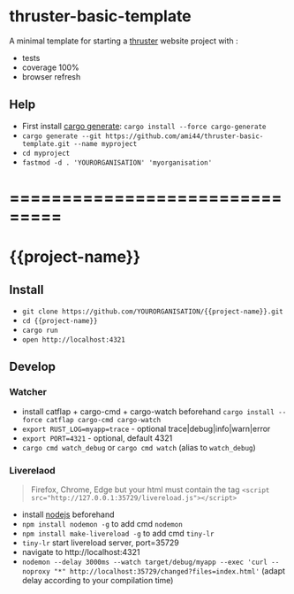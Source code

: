 # thruster-basic-template

A minimal template for starting a [thruster](https://github.com/trezm/Thruster) website project with :
- tests
- coverage 100%
- browser refresh

## Help

- First install [cargo generate](https://github.com/ashleygwilliams/cargo-generate):  ``cargo install --force cargo-generate``
- ``cargo generate --git https://github.com/ami44/thruster-basic-template.git --name myproject``
- ``cd myproject``
- ``fastmod -d . 'YOURORGANISATION' 'myorganisation'``

# ===============================

# {{project-name}}

## Install

- ``git clone https://github.com/YOURORGANISATION/{{project-name}}.git``
- ``cd {{project-name}}``
- ``cargo run``
- ``open http://localhost:4321``

## Develop

### Watcher

- install catflap + cargo-cmd + cargo-watch beforehand ``cargo install --force catflap cargo-cmd cargo-watch``
- ``export RUST_LOG=myapp=trace`` - optional trace|debug|info|warn|error
- ``export PORT=4321`` - optional, default 4321
- ``cargo cmd watch_debug`` or ``cargo cmd watch`` (alias to ``watch_debug``)

### Liverelaod

> Firefox, Chrome, Edge but your html must contain the tag ``<script src="http://127.0.0.1:35729/livereload.js"></script>``

- install [nodejs](https://nodejs.org) beforehand
- ``npm install nodemon -g`` to add cmd ``nodemon``
- ``npm install make-livereload -g`` to add cmd ``tiny-lr``
- ``tiny-lr`` start livereload server, port=35729
- navigate to http://localhost:4321
- ``nodemon --delay 3000ms --watch target/debug/myapp --exec 'curl --noproxy "*" http://localhost:35729/changed?files=index.html'`` (adapt delay according to your compilation time)

